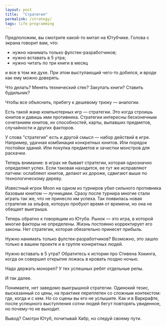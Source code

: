 ```yaml
---
layout: post
title:  "Стратегия"
permalink: /strategy/
tags: life programming
---
```


Предположим, вы смотрите какой-то митап на Ютубчике. Голова с экрана говорит
вам, что:

- нужно нанимать только фулстек-разработчиков;
- нужно вставать в 5 утра;
- нужно читать по три книги в месяц

и все в том же духе. При этом выступающий чего-то добился, и вроде как ему можно
доверять.

Что делать? Менять технический стек? Закупать книги? Ставить будильник?

Чтобы все объяснить, прибегу к дешевому трюку — аналогии.

Есть такой жанр компьютерных игр — стратегии. Это когда строишь юнитов и давишь
ими противника. Стратегии интересны бесконечным сочетанием юнитов, их
способностей, карты, выпавших предметов, случайности и других факторов.

У слова "стратегия" есть и другой смысл — набор действий в игре. Например,
удачная комбинация конкретных юнитов. Или порядок постойки зданий. Или покупка
предметов и зачистки монстров для раскачки.

Теперь внимание: в играх не бывает стратегии, которая однозначно определяет
успех. Если таковая находится, ее тут же исправляют патчем: ослабляют юнитов,
делают их дороже, сдвигают выше по технологическому дереву.

Известный игрок Moon на одном из турниров убил сильного противника базовым
юнитом — лучницами. Сразу после турнира многие стали играть так же, что не
принесло им успеха. Так появилась новая стратегия за эльфов, которую пробуют
время от времени, но она не обещает выигрыша.

Теперь обратно к говорящим из Ютуба. Рынок — это игра, в которой многие факторы
не определены. Жизнь постоянно корректирует его законы. Нет стратегии, которая
обязательно принесет прибыль.

Нужно нанимать только фулстек-разработчиков? Возможно, это зашло только в вашем
проекте и в группе конкретных людей.

Нужно вставать в 5 утра? Обратитесь к истории про Стивена Хокинга, когда он
совершил открытие ложась в кровать поздно ночью.

Надо держать монореп? У тех успешных ребят отдельные репы.

И так далее.

Понимаете, нет заведомо выигрышной стратегии. Одинокий тезис, высказанный со
цены, на практике переплетен со сложным контекстом: где, когда и с кем. Но со
сцены вы его не услышите. Как и в Варкрафте, после успешного выступления сотни
людей бегут повторять увиденное, но почему-то не выходит.

Вывод? Смотри Ютуб, почитывай Хабр, но следуй своему пути.
